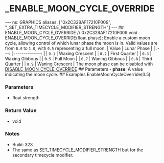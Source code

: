 # _ENABLE_MOON_CYCLE_OVERRIDE

--- ns: GRAPHICS aliases: ["0x2C328AF17210F009", "_SET_EXTRA_TIMECYCLE_MODIFIER_STRENGTH"] ---  ## ENABLE_MOON_CYCLE_OVERRIDE  // 0x2C328AF17210F009 void ENABLE_MOON_CYCLE_OVERRIDE(float phase);  Enable a custom moon cycle, allowing control of which lunar phase the moon is in.  Valid values are from `0.0` to `1.0`, with `0.5` representing a full moon.  | Value |   Lunar Phase   | | :---: | :-------------: | | `0.1` | Waxing Crescent | | `0.2` |  First Quarter  | | `0.3` | Waxing Gibbous  | | `0.5` |    Full Moon    | | `0.7` | Waning Gibbous  | | `0.8` |  Third Quarter  | | `0.9` | Waning Crescent |  The moon phase can be disabled with [DISABLE_MOON_CYCLE_OVERRIDE](#_0x2BF72AD5B41AA739)  ## Parameters - **phase**: A value indicating the moon cycle.  ## Examples EnableMoonCycleOverride(0.5)

### Parameters
* float strength

### Return Value
* void

### Notes
* Build: 323
* The same as SET_TIMECYCLE_MODIFIER_STRENGTH but for the secondary timecycle modifier.

